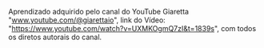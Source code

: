 Aprendizado adquirido pelo canal do YouTube Giaretta "www.youtube.com/@giarettaio", link do Vídeo: "https://www.youtube.com/watch?v=UXMKOgmQ7zI&t=1839s", com todos os diretos autorais do canal.

